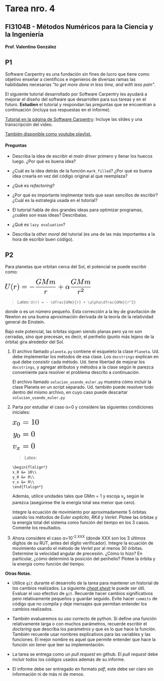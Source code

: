 # Tarea nro. 4
## FI3104B - Métodos Numéricos para la Ciencia y la Ingeniería
#### Prof. Valentino González

## P1

Software Carpentry es una fundación sin fines de lucro que tiene como objetivo
enseñar a científicos e ingenieros de diversas ramas las habilidades necesarias
*"to get more done in less time, and with less pain"*.

El siguiente tutorial desarrollado por Software Carpentry les ayudará a mejorar
el diseño del software que desarrollen para sus tareas y en el futuro.
**Estudien** el tutorial y respondan las preguntas que se encuentran a
continuación (incluya sus respuestas en el informe).

[Tutorial en la página de Software
Carpentry](http://swcarpentry.github.io/v4/invperc/index.html): Incluye las
slides y una transcripción del video.

[También disponible como youtube
playlist.](https://www.youtube.com/playlist?list=PL5859017B018F03F4)

#### Preguntas

- Describa la idea de escribir el *main driver* primero y llenar los huecos
  luego. ¿Por qué es buena idea?

- ¿Cuál es la idea detrás de la función `mark_filled`? ¿Por qué es buena idea
  crearla en vez del código original al que reemplaza?

- ¿Qué es *refactoring*?

- ¿Por qué es importante implmentar tests que sean sencillos de escribir? ¿Cuál
  es la estrategia usada en el tutorial?


- El tutorial habla de dos grandes ideas para optimizar programas, ¿cuáles son
  esas ideas? Descríbalas.

- ¿Qué es `lazy evaluation`?

- Describa la *other moral* del tutorial (es una de las más importantes a la
  hora de escribir buen código).


## P2

Para planetas que orbitan cerca del Sol, el potencial se puede escribir como:

<img src='eqs/potencial.png' alt='' height='50'>

> Latex: `U(r) = - \dfrac{GMm}{r} + \alpha\dfrac{GMm}{r^2}`

donde &alpha; es un número pequeño. Esta corrección a la ley de gravitación de
Newton es una buena aproximación derivada de la teoría de la relatividad general
de Einstein.

Bajo este potencial, las órbitas siguen siendo planas pero ya no son cerradas,
sino que precesan, es decir, el perihelio (punto más lejano de la órbita) gira
alrededor del Sol.

1. El archivo llamado `planeta.py` contiene el esqueleto la clase `Planeta`.
   Ud.  debe implementar los métodos de esa clase. Los `docstrings` explican en
   qué debe consistir cada método. Ud. tiene libertad de mejorar los
   `docstrings`, y agregar atributos y métodos a la clase según le parezca
   conveniente para resolver el problema descrito a continuación.

   El archivo llamado `solucion_usando_euler.py` muestra cómo incluir la clase
   Planeta en un script separado. Ud. también puede resolver todo dentro del
   mismo archivo, en cuyo caso puede descartar `solucion_usando_euler.py`

2. Parta por estudiar el caso &alpha;=0 y considere las siguientes condiciones
   iniciales:

   <img src='eqs/condiciones-iniciales.png' alt='' height='100'>

   > Latex:
   ```
   \begin{flalign*}
   x_0 &= 10\\
   y_0 &= 0\\
   v_x &= 0\\
   \end{flalign*}
   ```

   Además, utilice unidades tales que GMm = 1 y escoja v<sub>y</sub> según le
   parezca (asegúrese the la energía total sea menor que cero).

   Integre la ecuación de movimiento por aproximadamente 5 órbitas usando los
   métodos de *Euler explícito*, *RK4* y *Verlet*. Plotee las órbitas y la
   energía total del sistema como función del tiempo en los 3 casos. Comente
   los resultados.

3. Ahora considere el caso &alpha;=10<sup>-2.XXX</sup> (donde XXX son los 3
   últimos digitos de su RUT, antes del dígito verificador). Integre la
   ecuación de movimiento usando el método de *Verlet* por al menos 30 órbitas.
   Determine la velocidad angular de precesión. ¿Cómo lo hizo? En particular,
   ¿cómo determinó la posición del perihelio? Plotee la órbita y la energía
   como función del tiempo.


__Otras Notas.__

- Utilice `git` durante el desarrollo de la tarea para mantener un historial de
  los cambios realizados. La siguiente [*cheat
  sheet*](https://education.github.com/git-cheat-sheet-education.pdf) le puede
  ser útil. Evaluar el uso efectivo de `git`. Recuerde hacer cambios
  significativos pero relativamente pequeños y guardar seguido.  Evite hacer
  `commits` de código que no compila y deje mensajes que permitan entender los
  cambios realizados.

- También evaluaremos su uso correcto de python. Si define una función
  relativamente larga o con muchos parámetros, recuerde escribir el *doctsring*
  que describa los parametros y que es lo que hace la función.  También
  recuerde usar nombres explicativos para las variables y las funciones.  El
  mejor nombre es aquel que permite entender que hace la función sin tener que
  leer su implementación.

- La tarea se entrega como un *pull request* en github. El *pull request* debe
  incluir todos los códigos usados además de su informe.

- El informe debe ser entregado en formato *pdf*, este debe ser claro sin
  información ni de más ni de menos.
